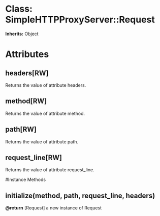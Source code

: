 # Class: SimpleHTTPProxyServer::Request
**Inherits:** Object
    



# Attributes
## headers[RW] [](#attribute-i-headers)
Returns the value of attribute headers.

## method[RW] [](#attribute-i-method)
Returns the value of attribute method.

## path[RW] [](#attribute-i-path)
Returns the value of attribute path.

## request_line[RW] [](#attribute-i-request_line)
Returns the value of attribute request_line.


#Instance Methods
## [](key) [](#method-i-[])

## initialize(method, path, request_line, headers) [](#method-i-initialize)

**@return** [Request] a new instance of Request

